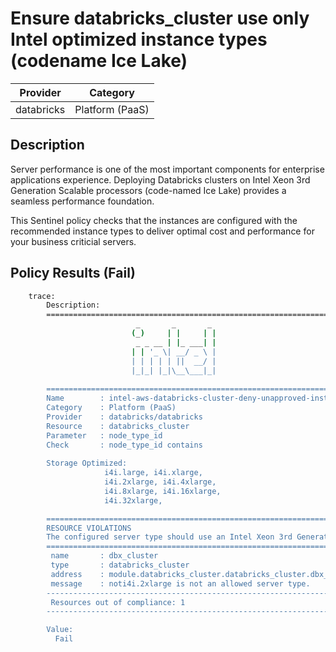 # Ensure databricks_cluster use only Intel optimized instance types (codename Ice Lake)

| Provider            | Category                 |
|---------------------|--------------------------|
| databricks          | Platform (PaaS)          |

## Description

Server performance is one of the most important components for enterprise applications experience. Deploying Databricks clusters on Intel Xeon 3rd Generation Scalable processors (code-named Ice Lake) provides a seamless performance foundation.

This Sentinel policy checks that the instances are configured with the recommended instance types to deliver optimal cost and performance for your business criticial servers.

## Policy Results (Fail)

```bash
    trace:
        Description:
        ========================================================================
                            _       _       _
                           (_)     | |     | |
                            _ _ __ | |_ ___| |
                           | | '_ \| __/ _ \ |
                           | | | | | ||  __/ |
                           |_|_| |_|\__\___|_|
       
        ========================================================================
        Name        : intel-aws-databricks-cluster-deny-unapproved-instance-types.sentinel
        Category    : Platform (PaaS)
        Provider    : databricks/databricks
        Resource    : databricks_cluster
        Parameter   : node_type_id
        Check       : node_type_id contains
       
        Storage Optimized:
                     i4i.large, i4i.xlarge,
                     i4i.2xlarge, i4i.4xlarge,
                     i4i.8xlarge, i4i.16xlarge,
                     i4i.32xlarge,

        ========================================================================
        RESOURCE VIOLATIONS
        The configured server type should use an Intel Xeon 3rd Generation Scalable processor (code-named Ice Lake)
        ========================================================================
         name       : dbx_cluster
         type       : databricks_cluster
         address    : module.databricks_cluster.databricks_cluster.dbx_cluster
         message    : noti4i.2xlarge is not an allowed server type.
        ------------------------------------------------------------------------
         Resources out of compliance: 1
        ------------------------------------------------------------------------

        Value:
          Fail
```
